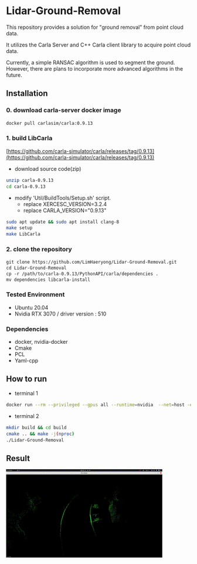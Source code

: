 # Lidar-Ground-Removal
This repository provides a solution for "ground removal" from point cloud data.

It utilizes the Carla Server and C++ Carla client library to acquire point cloud data.

Currently, a simple RANSAC algorithm is used to segment the ground. However, there are plans to incorporate more advanced algorithms in the future.

## Installation
### 0. download carla-server docker image
```bash
docker pull carlasim/carla:0.9.13
```

### 1. build LibCarla
[https://github.com/carla-simulator/carla/releases/tag/0.9.13](https://github.com/carla-simulator/carla/releases/tag/0.9.13)

- download source code(zip)
```bash
unzip carla-0.9.13
cd carla-0.9.13
```
- modify 'Util/BuildTools/Setup.sh' script.
  - replace XERCESC_VERSION=3.2.4
  - replace CARLA_VERSION="0.9.13"

```bash
sudo apt update && sudo apt install clang-8
make setup
make LibCarla
```

### 2. clone the repository
```
git clone https://github.com/LimHaeryong/Lidar-Ground-Removal.git
cd Lidar-Ground-Removal
cp -r /path/to/carla-0.9.13/PythonAPI/carla/dependencies .
mv dependencies libcarla-install
```

### Tested Environment
- Ubuntu 20.04
- Nvidia RTX 3070 / driver version : 510
### Dependencies
- docker, nvidia-docker
- Cmake
- PCL
- Yaml-cpp

## How to run
 
- terminal 1
```bash
docker run --rm --privileged --gpus all --runtime=nvidia  --net=host -e DISPLAY=$DISPLAY carlasim/carla:0.9.13 /bin/bash ./CarlaUE4.sh
```
- terminal 2
```bash
mkdir build && cd build
cmake .. && make -j(nproc)
./Lidar-Ground-Removal
```

## Result
![](./resources/ground_removal_gif.gif)
